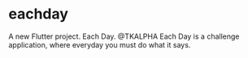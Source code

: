 # eachday

A new Flutter project.
Each Day. @TKALPHA
Each Day is a challenge application, where everyday you must do what it says. 